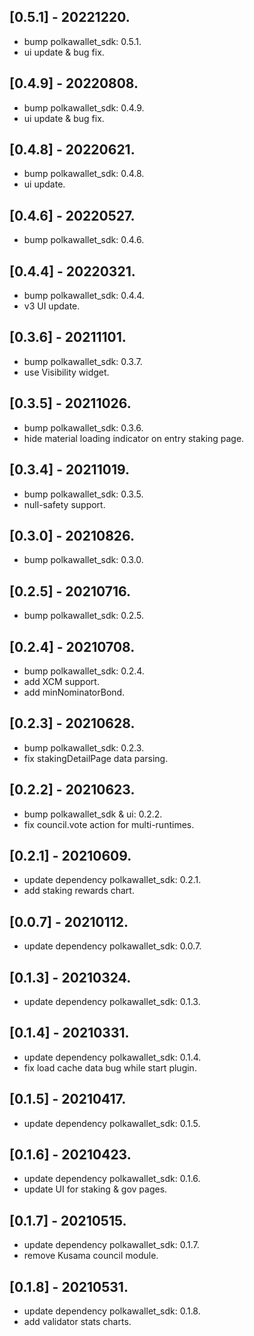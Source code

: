 ## [0.5.1] - 20221220.

* bump polkawallet_sdk: 0.5.1.
* ui update & bug fix.

## [0.4.9] - 20220808.

* bump polkawallet_sdk: 0.4.9.
* ui update & bug fix.

## [0.4.8] - 20220621.

* bump polkawallet_sdk: 0.4.8.
* ui update.

## [0.4.6] - 20220527.

* bump polkawallet_sdk: 0.4.6.

## [0.4.4] - 20220321.

* bump polkawallet_sdk: 0.4.4.
* v3 UI update.

## [0.3.6] - 20211101.

* bump polkawallet_sdk: 0.3.7.
* use Visibility widget.

## [0.3.5] - 20211026.

* bump polkawallet_sdk: 0.3.6.
* hide material loading indicator on entry staking page.

## [0.3.4] - 20211019.

* bump polkawallet_sdk: 0.3.5.
* null-safety support.

## [0.3.0] - 20210826.

* bump polkawallet_sdk: 0.3.0.

## [0.2.5] - 20210716.

* bump polkawallet_sdk: 0.2.5.

## [0.2.4] - 20210708.

* bump polkawallet_sdk: 0.2.4.
* add XCM support.
* add minNominatorBond.

## [0.2.3] - 20210628.

* bump polkawallet_sdk: 0.2.3.
* fix stakingDetailPage data parsing.

## [0.2.2] - 20210623.

* bump polkawallet_sdk & ui: 0.2.2.
* fix council.vote action for multi-runtimes.

## [0.2.1] - 20210609.

* update dependency polkawallet_sdk: 0.2.1.
* add staking rewards chart.

## [0.0.7] - 20210112.

* update dependency polkawallet_sdk: 0.0.7.

## [0.1.3] - 20210324.

* update dependency polkawallet_sdk: 0.1.3.

## [0.1.4] - 20210331.

* update dependency polkawallet_sdk: 0.1.4.
* fix load cache data bug while start plugin.

## [0.1.5] - 20210417.

* update dependency polkawallet_sdk: 0.1.5.

## [0.1.6] - 20210423.

* update dependency polkawallet_sdk: 0.1.6.
* update UI for staking & gov pages.

## [0.1.7] - 20210515.

* update dependency polkawallet_sdk: 0.1.7.
* remove Kusama council module.

## [0.1.8] - 20210531.

* update dependency polkawallet_sdk: 0.1.8.
* add validator stats charts.
